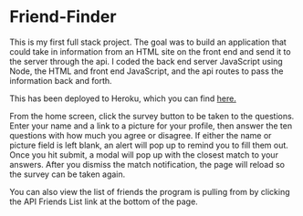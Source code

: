 # Friend-Finder

This is my first full stack project. The goal was to build an application that could take in information from an HTML site on the front end and send it to the server through the api. I coded the back end server JavaScript using Node, the HTML and front end JavaScript,  and the api routes to pass the information back and forth.

This has been deployed to Heroku, which you can find [here.](https://infinite-retreat-27200.herokuapp.com/)

From the home screen, click the survey button to be taken to the questions. Enter your name and a link to a picture for your profile, then answer the ten questions with how much you agree or disagree. If either the name or picture field is left blank, an alert will pop up to remind you to fill them out. Once you hit submit, a modal will pop up with the closest match to your answers.  After you dismiss the match notification, the page will reload so the survey can be taken again. 

You can also view the list of friends the program is pulling from by clicking the API Friends List link at the bottom of the page.
